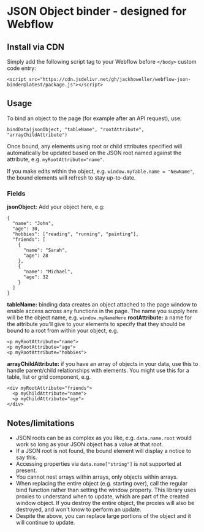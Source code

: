 # JSON Object binder - designed for Webflow
## Install via CDN
Simply add the following script tag to your Webflow before ```</body>``` custom code entry:
```
<script src="https://cdn.jsdelivr.net/gh/jackhoweller/webflow-json-binder@latest/package.js"></script>
```

## Usage
To bind an object to the page (for example after an API request), use:
```
bindData(jsonObject, "tableName", "rootAttribute", "arrayChildAttribute")
```
Once bound, any elements using root or child sttributes specified will automatically be updated based on the JSON root named against the attribute, e.g. ```myRootAttribute="name"```.

If you make edits within the object, e.g. ```window.myTable.name = "NewName"```, the bound elements will refresh to stay up-to-date.
### Fields
**jsonObject:** Add your object here, e.g:
```
{
  "name": "John",
  "age": 30,
  "hobbies": ["reading", "running", "painting"],
  "friends": [
    {
      "name": "Sarah",
      "age": 28
    },
    {
      "name": "Michael",
      "age": 32
    }
  ]
}
```
**tableName:** binding data creates an object attached to the page window to enable access across any functions in the page. The name you supply here will be the object name, e.g. ```window.myNameHere```
**rootAttribute:** a name for the attribute you'll give to your elements to specify that they should be bound to a root from within your object, e.g.
```
<p myRootAttribute="name">
<p myRootAttribute="age">
<p myRootAttribute="hobbies">
```
**arrayChildAttribute:** if you have an array of objects in your data, use this to handle parent/child relationships with elements. You might use this for a table, list or grid component, e.g.
```
<div myRootAttribute="friends">
  <p myChildAttribute="name">
  <p myChildAttribute="age">
</div>
```
## Notes/limitations
- JSON roots can be as complex as you like, e.g. ```data.name.root``` would work so long as your JSON object has a value at that root.
- If a JSON root is not found, the bound element will display a notice to say this.
- Accessing properties via ```data.name["string"]``` is not supported at present.
- You cannot nest arrays within arrays, only objects within arrays.
- When replacing the entire object (e.g. starting over), call the regular bind function rather than setting the window property. This library uses proxies to understand when to update, which are part of the created window object. If you destroy the entire object, the proxies will also be destroyed, and won't know to perform an update.
- Despite the above, you can replace large portions of the object and it will continue to update.
